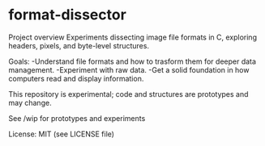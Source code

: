 # format-dissector
Project overview
Experiments dissecting image file formats in C, exploring headers, pixels, and byte-level structures.

Goals:
-Understand file formats and how to trasform them for deeper data management.
-Experiment with raw data.
-Get a solid foundation in how computers read and display information.

This repository is experimental; code and structures are prototypes and may change.

See /wip for prototypes and experiments

License: MIT (see LICENSE file)
